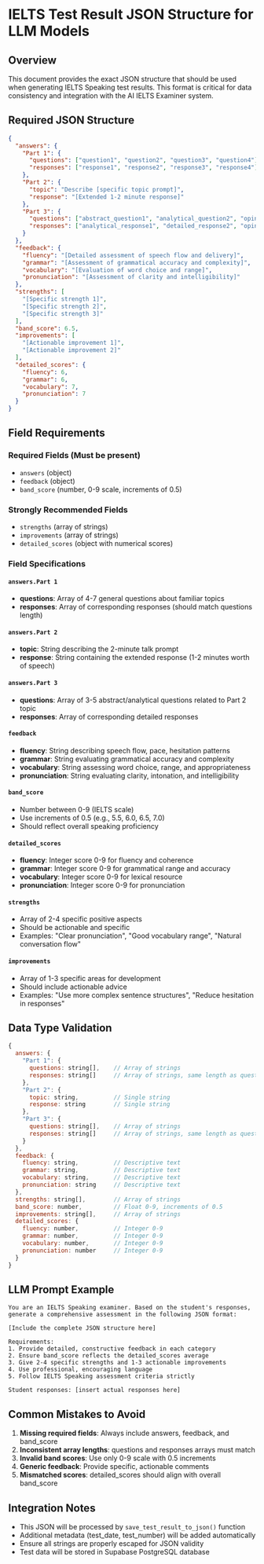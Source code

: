 # IELTS Test Result JSON Structure for LLM Models

## Overview
This document provides the exact JSON structure that should be used when generating IELTS Speaking test results. This format is critical for data consistency and integration with the AI IELTS Examiner system.

## Required JSON Structure

```json
{
  "answers": {
    "Part 1": {
      "questions": ["question1", "question2", "question3", "question4"],
      "responses": ["response1", "response2", "response3", "response4"]
    },
    "Part 2": {
      "topic": "Describe [specific topic prompt]",
      "response": "[Extended 1-2 minute response]"
    },
    "Part 3": {
      "questions": ["abstract_question1", "analytical_question2", "opinion_question3"],
      "responses": ["analytical_response1", "detailed_response2", "opinion_response3"]
    }
  },
  "feedback": {
    "fluency": "[Detailed assessment of speech flow and delivery]",
    "grammar": "[Assessment of grammatical accuracy and complexity]", 
    "vocabulary": "[Evaluation of word choice and range]",
    "pronunciation": "[Assessment of clarity and intelligibility]"
  },
  "strengths": [
    "[Specific strength 1]",
    "[Specific strength 2]",
    "[Specific strength 3]"
  ],
  "band_score": 6.5,
  "improvements": [
    "[Actionable improvement 1]",
    "[Actionable improvement 2]"
  ],
  "detailed_scores": {
    "fluency": 6,
    "grammar": 6,
    "vocabulary": 7,
    "pronunciation": 7
  }
}
```

## Field Requirements

### Required Fields (Must be present)
- `answers` (object)
- `feedback` (object) 
- `band_score` (number, 0-9 scale, increments of 0.5)

### Strongly Recommended Fields
- `strengths` (array of strings)
- `improvements` (array of strings)
- `detailed_scores` (object with numerical scores)

### Field Specifications

#### `answers.Part 1`
- **questions**: Array of 4-7 general questions about familiar topics
- **responses**: Array of corresponding responses (should match questions length)

#### `answers.Part 2`  
- **topic**: String describing the 2-minute talk prompt
- **response**: String containing the extended response (1-2 minutes worth of speech)

#### `answers.Part 3`
- **questions**: Array of 3-5 abstract/analytical questions related to Part 2 topic
- **responses**: Array of corresponding detailed responses

#### `feedback`
- **fluency**: String describing speech flow, pace, hesitation patterns
- **grammar**: String evaluating grammatical accuracy and complexity
- **vocabulary**: String assessing word choice, range, and appropriateness  
- **pronunciation**: String evaluating clarity, intonation, and intelligibility

#### `band_score`
- Number between 0-9 (IELTS scale)
- Use increments of 0.5 (e.g., 5.5, 6.0, 6.5, 7.0)
- Should reflect overall speaking proficiency

#### `detailed_scores`
- **fluency**: Integer score 0-9 for fluency and coherence
- **grammar**: Integer score 0-9 for grammatical range and accuracy
- **vocabulary**: Integer score 0-9 for lexical resource
- **pronunciation**: Integer score 0-9 for pronunciation

#### `strengths`
- Array of 2-4 specific positive aspects
- Should be actionable and specific
- Examples: "Clear pronunciation", "Good vocabulary range", "Natural conversation flow"

#### `improvements`
- Array of 1-3 specific areas for development
- Should include actionable advice
- Examples: "Use more complex sentence structures", "Reduce hesitation in responses"

## Data Type Validation

```javascript
{
  answers: {
    "Part 1": {
      questions: string[],    // Array of strings
      responses: string[]     // Array of strings, same length as questions
    },
    "Part 2": {
      topic: string,          // Single string
      response: string        // Single string
    },
    "Part 3": {
      questions: string[],    // Array of strings  
      responses: string[]     // Array of strings, same length as questions
    }
  },
  feedback: {
    fluency: string,          // Descriptive text
    grammar: string,          // Descriptive text
    vocabulary: string,       // Descriptive text
    pronunciation: string     // Descriptive text
  },
  strengths: string[],        // Array of strings
  band_score: number,         // Float 0-9, increments of 0.5
  improvements: string[],     // Array of strings
  detailed_scores: {
    fluency: number,          // Integer 0-9
    grammar: number,          // Integer 0-9
    vocabulary: number,       // Integer 0-9
    pronunciation: number     // Integer 0-9
  }
}
```

## LLM Prompt Example

```
You are an IELTS Speaking examiner. Based on the student's responses, generate a comprehensive assessment in the following JSON format:

[Include the complete JSON structure here]

Requirements:
1. Provide detailed, constructive feedback in each category
2. Ensure band_score reflects the detailed_scores average
3. Give 2-4 specific strengths and 1-3 actionable improvements
4. Use professional, encouraging language
5. Follow IELTS Speaking assessment criteria strictly

Student responses: [insert actual responses here]
```

## Common Mistakes to Avoid

1. **Missing required fields**: Always include answers, feedback, and band_score
2. **Inconsistent array lengths**: questions and responses arrays must match
3. **Invalid band scores**: Use only 0-9 scale with 0.5 increments
4. **Generic feedback**: Provide specific, actionable comments
5. **Mismatched scores**: detailed_scores should align with overall band_score

## Integration Notes

- This JSON will be processed by `save_test_result_to_json()` function
- Additional metadata (test_date, test_number) will be added automatically
- Ensure all strings are properly escaped for JSON validity
- Test data will be stored in Supabase PostgreSQL database 